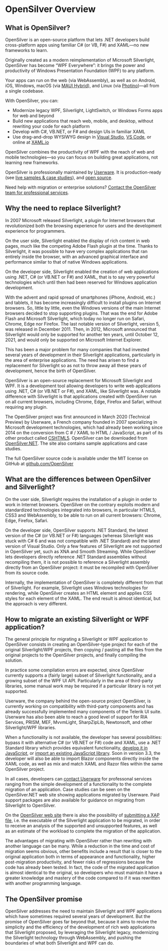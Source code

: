 ﻿# OpenSilver Overview

## What is OpenSilver?

OpenSilver is an open-source platform that lets .NET developers build cross-platform apps using familiar C# (or VB, F#) and XAML—no new frameworks to learn.

Originally created as a modern reimplementation of Microsoft Silverlight, OpenSilver has become “WPF Everywhere”: it brings the power and productivity of Windows Presentation Foundation (WPF) to any platform. 

Your apps can run on the web (via WebAssembly), as well as on Android, iOS, Windows, macOS (via [MAUI Hybrid](https://doc.opensilver.net/documentation/general/maui-hybrid-launcher.html)), and Linux (via [Photino](https://doc.opensilver.net/documentation/general/photino-launcher.html))—all from a single codebase. 

With OpenSilver, you can:
- Modernize legacy WPF, Silverlight, LightSwitch, or Windows Forms apps for web and beyond 
- Build new applications that reach web, mobile, and desktop, without rewriting your code for each platform 
- Develop with C#, VB.NET, or F# and design UIs in familiar XAML 
- Use drag-and-drop WYSIWYG design in [Visual Studio](https://marketplace.visualstudio.com/items?itemName=userware.OpenSilverSDK), [VS Code](https://marketplace.visualstudio.com/items?itemName=userware.vscode-opensilver), or online at [XAML.io](https://xaml.io/)

OpenSilver combines the productivity of WPF with the reach of web and mobile technologies—so you can focus on building great applications, not learning new frameworks. 

OpenSilver is professionally maintained by [Userware](https://userware.dev/). It is production-ready (see [live samples & case studies](https://opensilver.net/gallery/)), and [open source](https://github.com/OpenSilver/OpenSilver). 

Need help with migration or enterprise solutions? [Contact the OpenSilver team for professional services](https://opensilver.net/contact/).

## Why the need to replace Silverlight?

In 2007 Microsoft released Silverlight, a plugin for Internet browsers that revolutionized both the browsing experience for users and the development experience for programmers.

On the user side, Silverlight enabled the display of rich content in web pages, much like the competing Adobe Flash plugin at the time. Thanks to Silverlight, it was possible to have very complex applications that ran entirely inside the browser, with an advanced graphical interface and performance similar to that of native Windows applications.

On the developer side, Silverlight enabled the creation of web applications using .NET, C# (or VB.NET or F#) and XAML, that is to say very powerful technologies which until then had been reserved for Windows application development.

With the advent and rapid spread of smartphones (iPhone, Android, etc.) and tablets, it has become increasingly difficult to install plugins on Internet browsers. So, little by little, even the Windows versions of the main Internet browsers decided to stop supporting plugins. That was the end for Adobe Flash and Microsoft Silverlight, which today no longer run on Safari, Chrome, Edge nor Firefox. The last notable version of Silverlight, version 5, was released in December 2011. Then, in 2012, Microsoft announced that Silverlight would only be supported for another ten years, until October 12, 2021, and would only be supported on Microsoft Internet Explorer.

This has been a major problem for many companies that had invested several years of development in their Silverlight applications, particularly in the area of ​​enterprise applications. The need has arisen to find a replacement for Silverlight so as not to throw away all these years of development, hence the birth of OpenSilver.

OpenSilver is an open-source replacement for Microsoft Silverlight and WPF. It is a development tool allowing developers to write web applications using .NET, C# (or VB.NET or F#), and XAML, like Silverlight was. A notable difference with Silverlight is that applications created with OpenSilver run on all current browsers, including Chrome, Edge, Firefox and Safari, without requiring any plugin.

The OpenSilver project was first announced in March 2020 (Technical Preview) by Userware, a French company founded in 2007 specializing in Microsoft development technologies, which had already been working since 2014 on the conversion from C # / XAML to HTML / JavaScript, as part of its other product called [CSHTML5](http://cshtml5.com).
OpenSilver can be downloaded from [OpenSilver.NET](https://OpenSilver.NET). The site also contains sample applications and case studies.

The full OpenSilver source code is available under the MIT license on GitHub at [github.com/OpenSilver](https://github.com/OpenSilver)

## What are the differences between OpenSilver and Silverlight?

On the user side, Silverlight requires the installation of a plugin in order to work in Internet browsers. OpenSilver on the contrary exploits modern and standardized technologies integrated into browsers, in particular HTML5, CSS3 and WebAssembly, to be able to run on all current browsers: Chrome, Edge, Firefox, Safari.

On the developer side, OpenSilver supports .NET Standard, the latest version of the C# (or VB.NET or F#) languages (whereas Silverlight was stuck with C# 6 and was not compatible with .NET Standard) and the latest version of Visual Studio. Only a few features of Silverlight are not supported in OpenSilver yet, such as XNA and Smooth Streaming. While OpenSilver lets developers directly reference .NET Standard assemblies without recompiling them, it is not possible to reference a Silverlight assembly directly from an OpenSilver project: it must be recompiled with OpenSilver from its source code.

Internally, the implementation of OpenSilver is completely different from that of Silverlight. For example, Silverlight uses Windows technologies for rendering, while OpenSilver creates an HTML element and applies CSS styles for each element of the XAML. The end result is almost identical, but the approach is very different.

## How to migrate an existing Silverlight or WPF application?

The general principle for migrating a Silverlight or WPF application to OpenSilver consists in creating an OpenSilver-type project for each of the original Silverlight/WPF projects, then copying / pasting all the files from the original projects to the OpenSilver projects, and finally compiling the solution.

In practice some compilation errors are expected, since OpenSilver currently supports a (fairly large) subset of Silverlight functionality, and a growing subset of the WPF UI API. Particularly in the area of third-party libraries, some manual work may be required if a particular library is not yet supported.

Userware, the company behind the open-source project OpenSilver, is currently working on compatibility with third-party components and has already successfully implemented many components of the Telerik UI suite. Userware has also been able to reach a good level of support for RIA Services, PRISM, MEF, MvvmLight, SharpZipLib, Newtonsoft, and other Silverlight/WPF libraries.

When a functionality is not available, the developer has several possibilities: bypass it with alternative C# (or VB.NET or F#) code and XAML, use a .NET Standard library which provides equivalent functionality, [develop it in JavaScript](javascript-interop-and-libraries.md), or [import an existing JavaScript library](javascript-interop-and-libraries.md#how-to-import-javascript-libraries). Soon in version 3.3, the developer will also be able to import Blazor components directly inside the XAML code, as well as mix and match XAML and Razor files within the same OpenSilver project.

In all cases, developers can [contact Userware](https://www.opensilver.net/contact.aspx) for professonal services ranging from the simple development of a functionality to the complete migration of an application. Case studies can be seen on the OpenSilver.NET web site showing applications migrated by Userware. Paid support packages are also available for guidance on migrating from Silverlight to OpenSilver.

On the [OpenSilver web site](https://www.opensilver.net) there is also the possibility of [submitting a XAP file](https://www.opensilver.net/migrate/upload-xap.aspx), i.e. the executable of the Silverlight application to be migrated, in order to receive an analysis of the supported and unsupported features, as well as an estimate of the workload to complete the migration of the application.

The advantages of migrating with OpenSilver rather than rewriting with another language can be many. While a reduction in the time and cost of migration seems obvious, other benefits include a result that is closer to the original application both in terms of appearance and functionality, higher post-migration productivity, and fewer risks of regressions because the code has already been tested. In fact, the code of the migrated application is almost identical to the original, so developers who must maintain it have a greater knowledge and mastery of the code compared to if it was rewritten with another programming language.

## The OpenSilver promise

OpenSilver addresses the need to maintain Silverlight and WPF applications which have sometimes required several years of development. But the promise of OpenSilver goes far beyond that, because it aims to revive the simplicity and the efficiency of the development of rich web applications that Silverlight proposed, by leveraging the Silverlight legacy, modernizing the Silverlight technology through WebAssembly, and pushing the boundaries of what both Silverlight and WPF can do.
